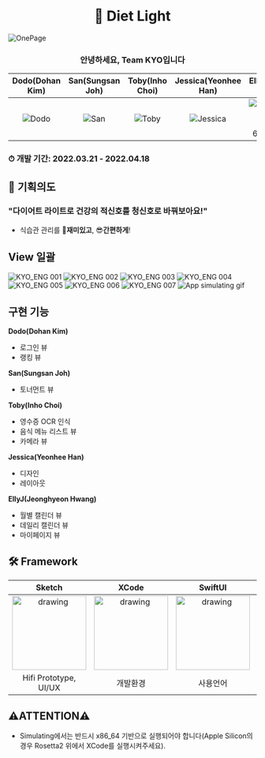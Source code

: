 # <div align = "center"> 🚥 Diet Light </div>
![OnePage](https://user-images.githubusercontent.com/96641477/163715287-c99eb024-7ba9-4806-ac9d-1928b842b4f8.jpeg)

### <div align = "center">안녕하세요, **Team KYO**입니다</div>
|Dodo(Dohan Kim)|San(Sungsan Joh)|Toby(Inho Choi)|Jessica(Yeonhee Han)|EllyJ(Jeonghyeon Hwang)|
|:---:|:---:|:---:|:---:|:---:|
|![Dodo](https://user-images.githubusercontent.com/96641477/163712071-5e81ff56-2c25-4fd7-b54f-f889d6f9c6bc.png)|![San](https://user-images.githubusercontent.com/96641477/163712046-85122ebf-e811-4b5e-8931-8803becb9d3b.png)|![Toby](https://user-images.githubusercontent.com/96641477/163711975-c2a664cb-dd20-4759-ac09-2f9b1796dbec.png)|![Jessica](https://user-images.githubusercontent.com/96641477/163711978-5950e290-993c-4978-a5be-74f33f8653c3.PNG)|![CE2B4339-1FF7-4D4D-B7C4-69B913B9D361](https://user-images.githubusercontent.com/96641477/163712022-a1019f60-45ba-4921-8c8a-11d4330e9695.jpeg)|

### ⏱ 개발 기간: 2022.03.21 - 2022.04.18

## 📌 기획의도
### "다이어트 라이트로 건강의 적신호를 청신호로 바꿔보아요!"
- 식습관 관리를 🤩**재미있고**, 😎**간편하게**!
## View 일괄
![KYO_ENG 001](https://user-images.githubusercontent.com/96641477/163713688-3309e58f-3d59-478e-89c9-b3222d0dea3d.jpeg)
![KYO_ENG 002](https://user-images.githubusercontent.com/96641477/163713693-f91eab08-4a9d-4bc0-9c0b-2d6b8cd33bc6.jpeg)
![KYO_ENG 003](https://user-images.githubusercontent.com/96641477/163713695-e7237fa3-1203-4ec9-abf9-35ea12e03fae.jpeg)
![KYO_ENG 004](https://user-images.githubusercontent.com/96641477/163713696-53aff9e7-faf8-409b-959d-41ab2bda4655.jpeg)
![KYO_ENG 005](https://user-images.githubusercontent.com/96641477/163713697-cc5b9b9e-31e8-4cd0-ae0a-3e1a7efbf68e.jpeg)
![KYO_ENG 006](https://user-images.githubusercontent.com/96641477/163713699-3e2b4a6b-e5a3-44f2-a46a-358294bf1803.jpeg)
![KYO_ENG 007](https://user-images.githubusercontent.com/96641477/163713700-aab696c6-e2d9-4ca2-923a-9a89509caccf.jpeg)
<img src="https://media.githubusercontent.com/media/Kyo-Pig/Mega-Pig/main/team9.gif" alt="App simulating gif">

## 구현 기능
**Dodo(Dohan Kim)**
- 로그인 뷰
- 랭킹 뷰

**San(Sungsan Joh)**
- 토너먼트 뷰

**Toby(Inho Choi)**
- 영수증 OCR 인식
- 음식 메뉴 리스트 뷰
- 카메라 뷰

**Jessica(Yeonhee Han)**
- 디자인
- 레이아웃

**EllyJ(Jeonghyeon Hwang)**
- 월별 캘린더 뷰
- 데일리 캘린더 뷰
- 마이페이지 뷰

## 🛠 Framework
|Sketch|XCode|SwiftUI|FireBase|GoogleMLKit|
|:--:|:--:|:--:|:--:|:--:|
|<img src="https://user-images.githubusercontent.com/96641477/163712663-41b31821-8195-4db1-ad34-fde624277278.png" alt="drawing" width="150"/>|<img src="https://user-images.githubusercontent.com/96641477/163712677-9e21db60-fe62-4b34-8970-8435f03badd1.png" alt="drawing" width="150"/>|<img src="https://user-images.githubusercontent.com/96641477/163712693-5e6bee24-2648-44bd-a76a-eeeab5eaf4b6.png" alt="drawing" width="150"/>|<img src="https://user-images.githubusercontent.com/96641477/163712736-c92f3422-0596-4800-9dc8-9ad3f55e6855.png" alt="drawing" width="150"/>|<img src="https://user-images.githubusercontent.com/96641477/163714235-0cf129cb-d426-40c2-8326-be378e528d8c.png" alt="drawing" width="150"/>|
|Hifi Prototype, UI/UX|개발환경|사용언어|유저 데이터 베이스|Optical Character Recognition|

## ⚠️ATTENTION⚠️
- Simulating에서는 반드시 x86_64 기반으로 실행되어야 합니다(Apple Silicon의 경우 Rosetta2 위에서 XCode를 실행시켜주세요).
